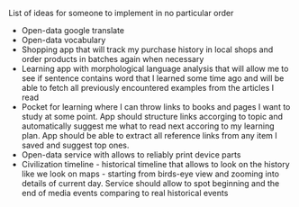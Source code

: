 List of ideas for someone to implement in no particular order

* Open-data google translate
* Open-data vocabulary
* Shopping app that will track my purchase history in local shops and order products in batches again when necessary
* Learning app with morphological language analysis that will allow me to see if sentence contains word that I learned
  some time ago and will be able to fetch all previously encountered examples from the articles I read
* Pocket for learning where I can throw links to books and pages I want to study at some point. App should structure
  links accorging to topic and automatically suggest me what to read next accoring to my learning plan. App should be
  able to extract all reference links from any item I saved and suggest top ones.
* Open-data service with allows to reliably print device parts
* Civilization timeline - historical timeline that allows to look on the history like we look on maps - starting from
  birds-eye view and zooming into details of current day. Service should allow to spot beginning and the end of media
  events comparing to real historical events
